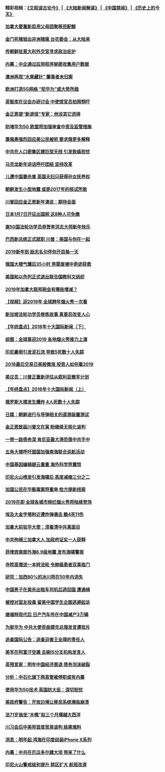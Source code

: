 #### 精彩视频：[《文昭谈古论今》](https://github.com/gfw-breaker/wenzhao/blob/master/README.md?t=01031831) | [《大陆新闻解读》](https://github.com/gfw-breaker/ntdtv-comedy/blob/master/README.md?t=01031831) | [《中国禁闻》](https://github.com/gfw-breaker/ntdtv-news/blob/master/README.md?t=01031831) | [《历史上的今天》](https://github.com/gfw-breaker/today-in-history/blob/master/README.md?t=01031831) 

#### [加拿大要重新启用父母团聚移民配额](../pages/nsc418/n10951623.md?t=01031831) 

#### [金门死猪验出非洲猪瘟 台农委会：从大陆来](../pages/nsc418/n10950871.md?t=01031831) 

#### [传朝鲜驻意大利外交官寻求政治庇护](../pages/nsc418/n10950043.md?t=01031831) 

#### [内幕：中企通过应用程序秘密收集用户数据](../pages/nsc418/n10949869.md?t=01031831) 

#### [澳洲再现“水果藏针” 肇事者未归案](../pages/nsc418/n10949734.md?t=01031831) 

#### [欧洲打造5G网络 “拒华为”或大势所趋](../pages/nsc418/n10944741.md?t=01031831) 

#### [英智库在议会办研讨会 中使馆官员拍照恫吓](../pages/nsc418/n10949621.md?t=01031831) 

#### [金正恩提“新途径”专家：他没其它选择](../pages/nsc418/n10949644.md?t=01031831) 

#### [防堵华为5G 欧盟将加强审查中资及监管措施](../pages/nsc418/n10949397.md?t=01031831) 

#### [蓬佩奥强烈回应美公民被抓 要求俄更多解释](../pages/nsc418/n10949408.md?t=01031831) 

#### [中共在人口密集区建巨型天线 引发致癌担忧](../pages/nsc418/n10949221.md?t=01031831) 

#### [马克龙新年讲话呼吁团结 坚持改革](../pages/nsc418/n10947012.md?t=01031831) 

#### [儿遭中国妻杀害 英国夫妇只获得孙女抚养权](../pages/nsc418/n10947962.md?t=01031831) 

#### [朝鲜发生小型地震 或是2017年的核试所致](../pages/nsc418/n10948016.md?t=01031831) 

#### [川普回应金正恩新年演说：期待会面](../pages/nsc418/n10947826.md?t=01031831) 

#### [日本1月7日开征出国税 这8种人可免缴](../pages/nsc418/n10947821.md?t=01031831) 

#### [逾50国法轮功学员恭贺李洪志大师新年快乐](../pages/nsc418/n10922625.md?t=01031831) 

#### [巴西新总统正式就职 川普：美国与你在一起](../pages/nsc418/n10947092.md?t=01031831) 

#### [2019新年到 励志名句伴你开启每一天](../pages/nsc418/n10946988.md?t=01031831) 

#### [俄国大楼气爆后35小时 男婴废墟中奇迹获救](../pages/nsc418/n10946967.md?t=01031831) 

#### [美国和以色列正式退出联合国教科文组织](../pages/nsc418/n10946960.md?t=01031831) 

#### [2019年加拿大联邦税会有哪些增减？](../pages/nsc418/n10946693.md?t=01031831) 

#### [【视频】迎2019年 全球跨年烟火秀一次看](../pages/nsc418/n10946627.md?t=01031831) 

#### [新加坡法轮功学员修炼故事 真善忍改变人心](../pages/nsc418/n10946163.md?t=01031831) 

#### [【年终盘点】2018年十大国际新闻（下）](../pages/nsc418/n10925458.md?t=01031831) 

#### [组图：全球喜迎2019 各地烟火秀接力上演](../pages/nsc418/n10945584.md?t=01031831) 

#### [印尼豪雨引发泥石流 导致5死数十人失踪](../pages/nsc418/n10945409.md?t=01031831) 

#### [2018最后交易日美股微涨 投资人如何看2019](../pages/nsc418/n10944797.md?t=01031831) 

#### [美议员：川普正重新评估从叙利亚撤军计划](../pages/nsc418/n10944364.md?t=01031831) 

#### [【年终盘点】2018年十大国际新闻（上）](../pages/nsc418/n10924773.md?t=01031831) 

#### [俄罗斯大楼发生爆炸 4人死数十人失踪](../pages/nsc418/n10943682.md?t=01031831) 

#### [日媒：朝鲜进行与导弹相关的遥测装置测试](../pages/nsc418/n10943525.md?t=01031831) 

#### [金正恩致函川普文在寅 盼继续无核化谈判](../pages/nsc418/n10943074.md?t=01031831) 

#### [一带一路债务深 肯尼亚最大港恐落中共手中](../pages/nsc418/n10942794.md?t=01031831) 

#### [五角大楼呼吁盟国加强南海联合巡航活动](../pages/nsc418/n10942310.md?t=01031831) 

#### [中国基因编辑疑云重重 海外科学界震惊](../pages/nsc418/n10940149.md?t=01031831) 

#### [印尼火山喷发引发海啸后 高度减缩三分之二](../pages/nsc418/n10941435.md?t=01031831) 

#### [加国公民在华贩毒案将重审 检方提新线索](../pages/nsc418/n10940613.md?t=01031831) 

#### [2019在即 全球各城市绚烂烟火秀将陆续登场](../pages/nsc418/n10940465.md?t=01031831) 

#### [埃及大金字塔附近遭炸弹袭击 酿4死11伤](../pages/nsc418/n10940511.md?t=01031831) 

#### [加拿大前驻华大使：须看清中共真面目](../pages/nsc418/n10940389.md?t=01031831) 

#### [中共拘捕三加拿大人 加政府证实一人获释](../pages/nsc418/n10939393.md?t=01031831) 

#### [菲律宾南部外海6.9级地震 发布海啸警报](../pages/nsc418/n10939652.md?t=01031831) 

#### [寺院高僧送一本转法轮 令肺癌患者双喜临门](../pages/nsc418/n10937173.md?t=01031831) 

#### [研究：加西80%的冰川将在50年内消失](../pages/nsc418/n10939068.md?t=01031831) 

#### [中国男子在美杀出租车司机后逃回国 遭通缉](../pages/nsc418/n10939162.md?t=01031831) 

#### [被控对室友投毒 留美中国学生企图逃避起诉](../pages/nsc418/n10939143.md?t=01031831) 

#### [继福特现代后 日产汽车传在中国减产3万辆](../pages/nsc418/n10938892.md?t=01031831) 

#### [为挺华为 中共大使歪曲捷克总理发言遭驳斥](../pages/nsc418/n10938867.md?t=01031831) 

#### [追查国际公告：追查迫害王全璋的责任人](../pages/nsc418/n10937997.md?t=01031831) 

#### [美军在阿富汗空袭 击毙IS分支机构发言人](../pages/nsc418/n10937943.md?t=01031831) 

#### [英预言家：明年中国经济衰退 债务泡沫破裂](../pages/nsc418/n10937862.md?t=01031831) 

#### [分析：中石化旗下两高管被停职或有内幕](../pages/nsc418/n10936480.md?t=01031831) 

#### [使用华为5G技术 英国防大臣：深切担忧](../pages/nsc418/n10936847.md?t=01031831) 

#### [美政府警告：开放边境让移民系统濒临崩溃](../pages/nsc418/n10936858.md?t=01031831) 

#### [法71岁翁坐“木桶”拟三个月横越大西洋](../pages/nsc418/n10936510.md?t=01031831) 

#### [川习会后中美将首度贸易谈判 结果难料](../pages/nsc418/n10936366.md?t=01031831) 

#### [消息：明年起 鸿海在印度组装iPhone X系列](../pages/nsc418/n10936455.md?t=01031831) 

#### [内幕：中共在厄瓜多尔建大坝 带来了什么](../pages/nsc418/n10936259.md?t=01031831) 

#### [印尼火山警戒级别提升 禁区扩大 航班改道](../pages/nsc418/n10936243.md?t=01031831) 

